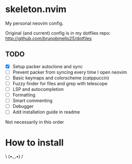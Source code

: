 # skeleton.nvim

My personal neovim config.

Original (and current) config is in my dotfiles repo: http://github.com/brunobmello25/dotfiles

## TODO

- [x] Setup packer autoclone and sync
- [ ] Prevent packer from syncing every time I open neovim
- [ ] Basic keymaps and colorscheme (catppuccin)
- [ ] Fuzzy finder for files and grep with telescope
- [ ] LSP and autocompletion
- [ ] Formatting
- [ ] Smart commenting
- [ ] Debugger
- [ ] Add installation guide in readme

Not necessarily in this order

# How to install

\ (•◡•) /